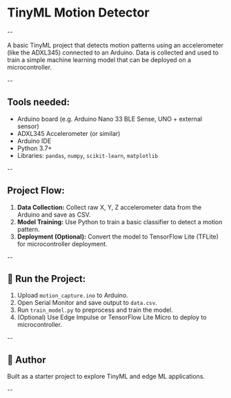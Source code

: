 # TinyML Motion Detector

--

A basic TinyML project that detects motion patterns using an accelerometer (like the ADXL345) connected to an Arduino. Data is collected and used to train a simple machine learning model that can be deployed on a microcontroller.

-- 

## Tools needed:

- Arduino board (e.g. Arduino Nano 33 BLE Sense, UNO + external sensor)
- ADXL345 Accelerometer (or similar)
- Arduino IDE
- Python 3.7+
- Libraries: `pandas`, `numpy`, `scikit-learn`, `matplotlib`

--

## Project Flow:

1. **Data Collection:** Collect raw X, Y, Z accelerometer data from the Arduino and save as CSV.
2. **Model Training:** Use Python to train a basic classifier to detect a motion pattern.
3. **Deployment (Optional):** Convert the model to TensorFlow Lite (TFLite) for microcontroller deployment.

--

## 🚀 Run the Project:

1. Upload `motion_capture.ino` to Arduino.
2. Open Serial Monitor and save output to `data.csv`.
3. Run `train_model.py` to preprocess and train the model.
4. (Optional) Use Edge Impulse or TensorFlow Lite Micro to deploy to microcontroller.

--

## 🤖 Author

Built as a starter project to explore TinyML and edge ML applications.

--

